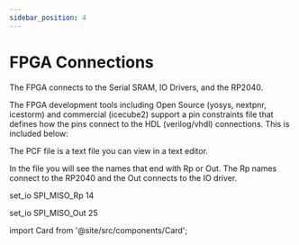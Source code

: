 ```yaml
---
sidebar_position: 4
---
```


# FPGA Connections

The FPGA connects to the Serial SRAM,  IO Drivers, and the RP2040. 

The FPGA development tools including Open Source (yosys, nextpnr, icestorm) and commercial (icecube2) support a pin constraints file that defines how the pins connect to the HDL (verilog/vhdl) connections. This is included below:

The PCF file is a text file you can view in a text editor.

In the file you will see the names that end with Rp or Out. The Rp names connect to the RP2040 and the Out connects to the IO driver.

set_io SPI_MISO_Rp 14 

set_io SPI_MISO_Out 25

import Card from '@site/src/components/Card';

<Card 
  title="fw.pcf"
  description=""
  link="/downloads/fw.pcf" 
  imageUrl="/img/download-file.png"
/>